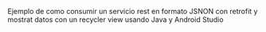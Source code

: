 Ejemplo de como consumir un servicio rest en formato JSNON con retrofit y mostrat datos con un recycler view usando Java y Android Studio

